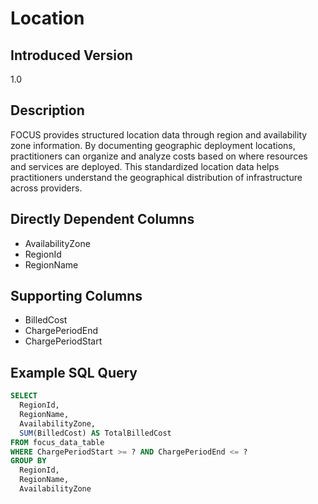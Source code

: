# Location

## Introduced Version

1.0

## Description

FOCUS provides structured location data through region and availability zone information. By documenting geographic deployment locations, practitioners can organize and analyze costs based on where resources and services are deployed. This standardized location data helps practitioners understand the geographical distribution of infrastructure across providers.

## Directly Dependent Columns

* AvailabilityZone
* RegionId
* RegionName

## Supporting Columns

* BilledCost
* ChargePeriodEnd
* ChargePeriodStart

## Example SQL Query

```sql
SELECT
  RegionId,
  RegionName,
  AvailabilityZone,
  SUM(BilledCost) AS TotalBilledCost
FROM focus_data_table
WHERE ChargePeriodStart >= ? AND ChargePeriodEnd <= ?
GROUP BY
  RegionId,
  RegionName,
  AvailabilityZone
``` 
